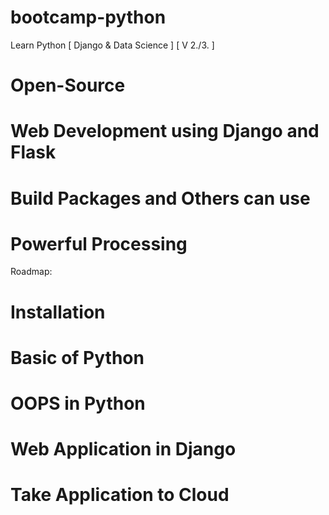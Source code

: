 # bootcamp-python
Learn Python [ Django &amp; Data Science ] [ V 2./3. ]

# Open-Source
# Web Development using Django and Flask
# Build Packages and Others can use
# Powerful Processing

Roadmap:
  # Installation
  # Basic of Python
  # OOPS in Python
  # Web Application in Django
  # Take Application to Cloud



